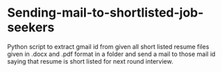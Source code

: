 # Sending-mail-to-shortlisted-job-seekers
Python script to extract gmail id from given all short listed resume files given in .docx and .pdf  format in a folder and send a mail to those mail id saying that resume is short listed for next round interview.
